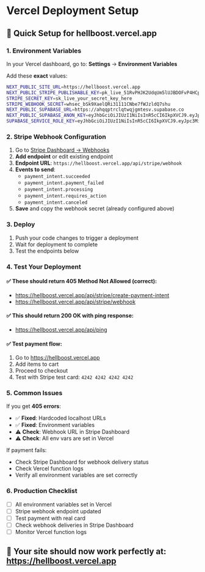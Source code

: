 # Vercel Deployment Setup

## 🚀 Quick Setup for hellboost.vercel.app

### 1. Environment Variables

In your Vercel dashboard, go to: **Settings** → **Environment Variables**

Add these **exact** values:

```bash
NEXT_PUBLIC_SITE_URL=https://hellboost.vercel.app
NEXT_PUBLIC_STRIPE_PUBLISHABLE_KEY=pk_live_51RvPHJK2UdqUm5lUJBDOFvP4HCpMaLNlQVnZCBg7frTXkCHYeTSPKGFzmTHHudVvCdMofdqiRepwYRiyr2PpWFWo00NKBQrZVm
STRIPE_SECRET_KEY=sk_live_your_secret_key_here
STRIPE_WEBHOOK_SECRET=whsec_bSk9XaelQRi31111CNbe7fWJzldQ7shu
NEXT_PUBLIC_SUPABASE_URL=https://ahqqptrclqtwqjgmtesv.supabase.co
NEXT_PUBLIC_SUPABASE_ANON_KEY=eyJhbGciOiJIUzI1NiIsInR5cCI6IkpXVCJ9.eyJpc3MiOiJzdXBhYmFzZSIsInJlZiI6ImFocXFwdHJjbHF0d3FqZ210ZXN2Iiwicm9sZSI6ImFub24iLCJpYXQiOjE3NTQzNDM3NTMsImV4cCI6MjA2OTkxOTc1M30.FRFHf-XvnBLzZvcGseS82HJIORQXs_8OEEVq0RpabN0
SUPABASE_SERVICE_ROLE_KEY=eyJhbGciOiJIUzI1NiIsInR5cCI6IkpXVCJ9.eyJpc3MiOiJzdXBhYmFzZSIsInJlZiI6ImFocXFwdHJjbHF0d3FqZ210ZXN2Iiwicm9sZSI6InNlcnZpY2Vfcm9sZSIsImlhdCI6MTc1NDM0Mzc1MywiZXhwIjoyMDY5OTE5NzUzfQ._x3WRpU9q2Wxlynp91tf6znUMEYiHmn1kejxf4dFPmY
```

### 2. Stripe Webhook Configuration

1. Go to [Stripe Dashboard → Webhooks](https://dashboard.stripe.com/webhooks)
2. **Add endpoint** or edit existing endpoint
3. **Endpoint URL**: `https://hellboost.vercel.app/api/stripe/webhook`
4. **Events to send**:
   - `payment_intent.succeeded`
   - `payment_intent.payment_failed`
   - `payment_intent.processing`
   - `payment_intent.requires_action`
   - `payment_intent.canceled`
5. **Save** and copy the webhook secret (already configured above)

### 3. Deploy

1. Push your code changes to trigger a deployment
2. Wait for deployment to complete
3. Test the endpoints below

### 4. Test Your Deployment

#### ✅ These should return **405 Method Not Allowed** (correct):

- https://hellboost.vercel.app/api/stripe/create-payment-intent
- https://hellboost.vercel.app/api/stripe/webhook

#### ✅ This should return **200 OK** with ping response:

- https://hellboost.vercel.app/api/ping

#### ✅ Test payment flow:

1. Go to https://hellboost.vercel.app
2. Add items to cart
3. Proceed to checkout
4. Test with Stripe test card: `4242 4242 4242 4242`

### 5. Common Issues

If you get **405 errors**:

- ✅ **Fixed**: Hardcoded localhost URLs
- ✅ **Fixed**: Environment variables
- ⚠️ **Check**: Webhook URL in Stripe Dashboard
- ⚠️ **Check**: All env vars are set in Vercel

If payment fails:

- Check Stripe Dashboard for webhook delivery status
- Check Vercel function logs
- Verify all environment variables are set correctly

### 6. Production Checklist

- [ ] All environment variables set in Vercel
- [ ] Stripe webhook endpoint updated
- [ ] Test payment with real card
- [ ] Check webhook deliveries in Stripe Dashboard
- [ ] Monitor Vercel function logs

## 🎉 Your site should now work perfectly at: https://hellboost.vercel.app
